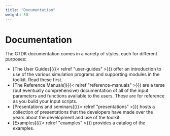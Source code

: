 ```yaml
---
title: "Documentation"
weight: 50
---
```


# Documentation

The GTDK documentation comes in a variety of styles, each for different purposes:
  + [The User Guides]({{< relref "user-guides" >}}) offer an introduction to use
    of the various simulation programs and supporting modules in the toolkit.
    Read these first.
  + [The Reference Manuals]({{< relref "reference-manuals" >}}) are a terse
    (but eventually comprehensive) documentation of all of the input parameters and functions
    available to the users.
    These are for reference as you build your input scripts.
  + [Presentations and seminars]({{< relref "presentations" >}}) hosts a
    collection of presentations that the developers have made over the years
    about the development and use of the toolkit.
  + [Examples]({{< relref "examples" >}}) provides a catalog of the examples.


